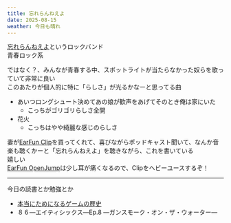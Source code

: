 ```yaml
---
title: 忘れらんねえよ
date: 2025-08-15
weather: 今日も晴れ
---
```

[忘れらんねえよ](https://www.office-augusta.com/wasureranneyo/)というロックバンド  
青春ロック系

ではなく？、みんなが青春する中、スポットライトが当たらなかった奴らを歌っていて非常に良い  
このあたりが個人的に特に「らしさ」が光るかなーと思ってる曲

- あいつロングシュート決めてあの娘が歓声をあげてそのとき俺は家にいた
	- こっちがゴリゴリらしさ全開
- 花火
	- こっちはやや綺麗な感じのらしさ

妻が[EarFun Clip](https://www.myearfun.com/jp/headphones/earfun-clip-hi-res-open-ear-wireless-earbuds-silver-grey)を買ってくれて、喜びながらポッドキャスト聞いて、なんか音楽も聴くかーと「忘れらんねえよ」を聴きながら、これを書いている  
嬉しい  
[EarFun OpenJump](https://www.myearfun.com/jp/headphones/earfun-openjump-open-ear-wireless-earbuds-black)は少し耳が痛くなるので、Clipをヘビーユースするぞ！

---

今日の読書とか勉強とか
-  [本当にためになるゲームの歴史](https://www.pal-pub.jp/book/b10143576.html)
- ８６―エイティシックス―Ep.8 ―ガンスモーク・オン・ザ・ウォーター―
